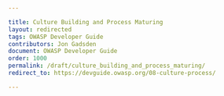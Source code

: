 ```yaml
---

title: Culture Building and Process Maturing
layout: redirected
tags: OWASP Developer Guide
contributors: Jon Gadsden
document: OWASP Developer Guide
order: 1000
permalink: /draft/culture_building_and_process_maturing/
redirect_to: https://devguide.owasp.org/08-culture-process/

---
```

